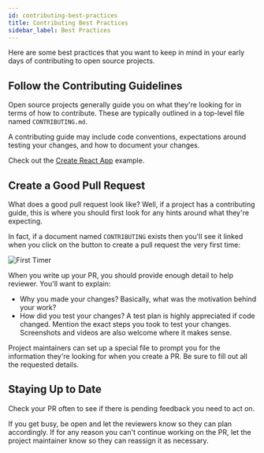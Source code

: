 ```yaml
---
id: contributing-best-practices
title: Contributing Best Practices
sidebar_label: Best Practices
---
```


Here are some best practices that you want to keep in mind in your early days of contributing to open source projects.

## Follow the Contributing Guidelines

Open source projects generally guide you on what they're looking for in terms of how to contribute. These are typically outlined in a top-level file named `CONTRIBUTING.md`.

A contributing guide may include code conventions, expectations around testing your changes, and how to document your changes. 

Check out the [Create React App](https://github.com/facebook/create-react-app/blob/next/CONTRIBUTING.md) example.


## Create a Good Pull Request

What does a good pull request look like? Well, if a project has a contributing guide, this is where you should first look for any hints around what they're expecting.

In fact, if a document named `CONTRIBUTING` exists then you'll see it linked when you click on the button to create a pull request the very first time:

![First Timer](/fbmentorship/img/nux_first_pr.png) 

When you write up your PR, you should provide enough detail to help reviewer. You'll want to explain:

* Why you made your changes? Basically, what was the motivation behind your work?
* How did you test your changes? A test plan is highly appreciated if code changed. Mention the exact steps you took to test your changes. Screenshots and videos are also welcome where it makes sense.

Project maintainers can set up a special file to prompt you for the information they're looking for when you create a PR. Be sure to fill out all the requested details.

## Staying Up to Date

Check your PR often to see if there is pending feedback you need to act on.

If you get busy, be open and let the reviewers know so they can plan accordingly. If for any reason you can't continue working on the PR, let the project maintainer know so they can reassign it as necessary.
